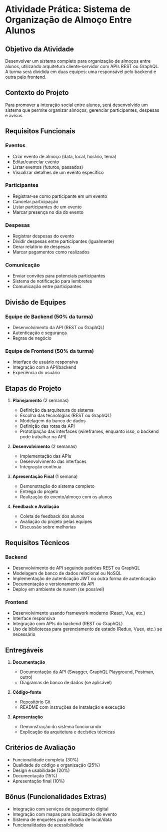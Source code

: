 # Atividade Prática: Sistema de Organização de Almoço Entre Alunos

## Objetivo da Atividade
Desenvolver um sistema completo para organização de almoços entre alunos, utilizando arquitetura cliente-servidor com APIs REST ou GraphQL. A turma será dividida em duas equipes: uma responsável pelo backend e outra pelo frontend.

## Contexto do Projeto
Para promover a interação social entre alunos, será desenvolvido um sistema que permite organizar almoços, gerenciar participantes, despesas e avisos.

## Requisitos Funcionais

### Eventos
- Criar evento de almoço (data, local, horário, tema)
- Editar/cancelar evento
- Listar eventos (futuros, passados)
- Visualizar detalhes de um evento específico

### Participantes
- Registrar-se como participante em um evento
- Cancelar participação
- Listar participantes de um evento
- Marcar presença no dia do evento

### Despesas
- Registrar despesas do evento
- Dividir despesas entre participantes (igualmente)
- Gerar relatório de despesas
- Marcar pagamentos como realizados

### Comunicação
- Enviar convites para potenciais participantes
- Sistema de notificação para lembretes
- Comunicação entre participantes

## Divisão de Equipes

### Equipe de Backend (50% da turma)
- Desenvolvimento da API (REST ou GraphQL)
- Autenticação e segurança
- Regras de negócio

### Equipe de Frontend (50% da turma)
- Interface de usuário responsiva
- Integração com a API/backend
- Experiência do usuário

## Etapas do Projeto

1. **Planejamento** (2 semanas)
   - Definição da arquitetura do sistema
   - Escolha das tecnologias (REST ou GraphQL)
   - Modelagem do banco de dados
   - Definição das rotas da API
   - Prototipação das interfaces (wireframes, enquanto isso, o backend pode trabalhar na API)

2. **Desenvolvimento** (2 semanas)
   - Implementação das APIs
   - Desenvolvimento das interfaces
   - Integração contínua

3. **Apresentação Final** (1 semana)
   - Demonstração do sistema completo
   - Entrega do projeto
   - Realização do evento/almoço com os alunos

4. **Feedback e Avaliação**
    - Coleta de feedback dos alunos
    - Avaliação do projeto pelas equipes
    - Discussão sobre melhorias

## Requisitos Técnicos

### Backend
- Desenvolvimento de API seguindo padrões REST ou GraphQL
- Modelagem de banco de dados relacional ou NoSQL
- Implementação de autenticação JWT ou outra forma de autenticação
- Documentação e versionamento da API
- Deploy em ambiente de nuvem (se possível)

### Frontend
- Desenvolvimento usando framework moderno (React, Vue, etc.)
- Interface responsiva
- Integração com APIs do backend (REST ou GraphQL)
- Uso de bibliotecas para gerenciamento de estado (Redux, Vuex, etc.) se necessário

## Entregáveis

1. **Documentação**
   - Documentação da API (Swagger, GraphQL Playground, Postman, outro)
   - Diagramas de banco de dados (se aplicável)

2. **Código-fonte**
   - Repositório Git
   - README com instruções de instalação e execução

3. **Apresentação**
   - Demonstração do sistema funcionando
   - Explicação da arquitetura e decisões técnicas

## Critérios de Avaliação

- Funcionalidade completa (30%)
- Qualidade do código e organização (25%)
- Design e usabilidade (20%)
- Documentação (15%)
- Apresentação final (10%)

## Bônus (Funcionalidades Extras)
- Integração com serviços de pagamento digital
- Integração com mapas para localização do evento
- Sistema de enquetes para escolha de local/data
- Funcionalidades de acessibilidade